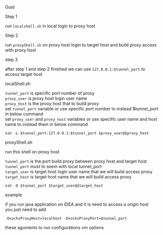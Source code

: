 Guid

Step 1

run `localshell.sh` in local login to proxy host

Step 2

run `proxyShell.sh` on proxy host login to target host and build proxy access with proxy host

step 3

after step 1 and step 2 finished we can use `127.0.0.1:$tunnel_port` to access target host


localShell.sh

`tunnel_port` is specific port number of proxy<br/>
`proxy_user` is proxy host login user name<br/>
`proxy_host` is the proxy host that to build proxy<br/>
set `tunnel_port` variable or use specific port number to instead $tunnel_port in below command<br/>
set `proxy_user` and `proxy_host` variables or use specific user name and host name to instead them in below command<br/>

`ssh -L $tunnel_port:127.0.0.1:$tunnel_port $proxy_user@$proxy_host`

proxyShell.sh

run this shell on proxy host

`tunnel_port` is the port build proxy between proxy host and target host<br/>
`tunnel_port` must to seem with local tunnel_port<br/>
`target_user` is target host login user name that we will build access proxy<br/>
`target_host` is target host name that we will build access proxy<br/>  

`ssh -D $tunnel_port $target_user@$target_host`

example

if you run java application on IDEA and it is need to access a origin host<br/>
you just need to add<br/> 

`-DsocksProxyHost=localhost -DsocksProxyPort=$tunnel_port`

these aguments to run configurations vm options  
